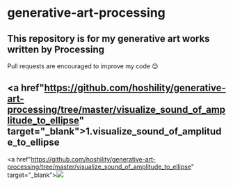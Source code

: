 # generative-art-processing

## This repository is for my generative art works written by Processing

Pull requests are encouraged to improve my code 😊

## <a href"https://github.com/hoshility/generative-art-processing/tree/master/visualize_sound_of_amplitude_to_ellipse" target="_blank">1.visualize_sound_of_amplitude_to_ellipse</a>

<a href"https://github.com/hoshility/generative-art-processing/tree/master/visualize_sound_of_amplitude_to_ellipse" target="_blank"><img src="https://cloud.githubusercontent.com/assets/2910526/21469401/152f9076-ca8e-11e6-9a23-f1b19ed301df.gif" style="max-width:100%;"></a>
